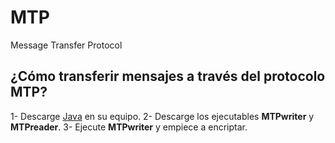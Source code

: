# MTP
Message Transfer Protocol
## ¿Cómo transferir mensajes a través del protocolo MTP?
1- Descarge [Java](https://www.java.com/en/download/) en su equipo.
2- Descarge los ejecutables __MTPwriter__ y __MTPreader__.
3- Ejecute __MTPwriter__ y empiece a encriptar.
